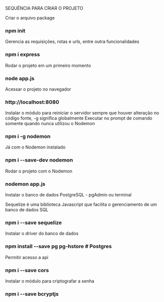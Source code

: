 SEQUÊNCIA PARA CRIAR O PROJETO

Criar o arquivo package
### npm init

Gerencia as requisições, rotas e urls, entre outra funcionalidades
### npm i express

Rodar o projeto em um primeiro momento
### node app.js

Acessar o projeto no navegador
### http://localhost:8080

Instalar o módulo para reiniciar o servidor sempre que houver alteração no código fonte, -g significa globalmente
Executar no prompt de comando somente quando nunca utilizou o Nodemon
### npm i -g nodemon

Já com o Nodemon instalado
### npm i --save-dev nodemon

Rodar o projeto com o Nodemon
### nodemon app.js

Instalar o banco de dados PostgreSQL - pgAdmin ou terminal

Sequelize é uma biblioteca Javascript que facilita o gerenciamento de um banco de dados SQL
### npm i --save sequelize

Instalar o driver do banco de dados
### npm install --save pg pg-hstore # Postgres

Permitir acesso a api
### npm i --save cors

Instalar o módulo para criptografar a senha
### npm i --save bcryptjs
